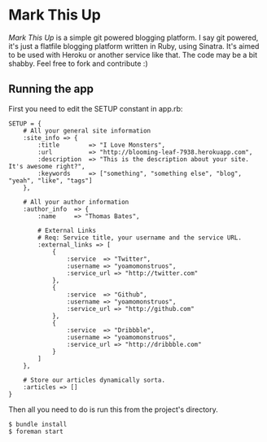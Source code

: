 # Mark This Up

*Mark This Up* is a simple git powered blogging platform. I say git powered, it's just a flatfile blogging platform written in Ruby, using Sinatra. It's aimed to be used with Heroku or another service like that. The code may be a bit shabby. Feel free to fork and contribute :)

## Running the app

First you need to edit the SETUP constant in app.rb:

	SETUP = {
		# All your general site information
		:site_info => {
			:title        => "I Love Monsters",
			:url          => "http://blooming-leaf-7938.herokuapp.com",
			:description  => "This is the description about your site. It's awesome right?",
			:keywords     => ["something", "something else", "blog", "yeah", "like", "tags"]
		},

		# All your author information
		:author_info  => {
			:name     => "Thomas Bates",

			# External Links
			# Req: Service title, your username and the service URL.
			:external_links => [
				{
					:service  => "Twitter",
					:username => "yoamomonstruos",
					:service_url => "http://twitter.com"
				},
				{
					:service  => "Github",
					:username => "yoamomonstruos",
					:service_url => "http://github.com"
				},
				{
					:service  => "Dribbble",
					:username => "yoamomonstruos",
					:service_url => "http://dribbble.com"
				}
			]
		},

		# Store our articles dynamically sorta.
		:articles => []
	}

Then all you need to do is run this from the project's directory.

	$ bundle install
	$ foreman start